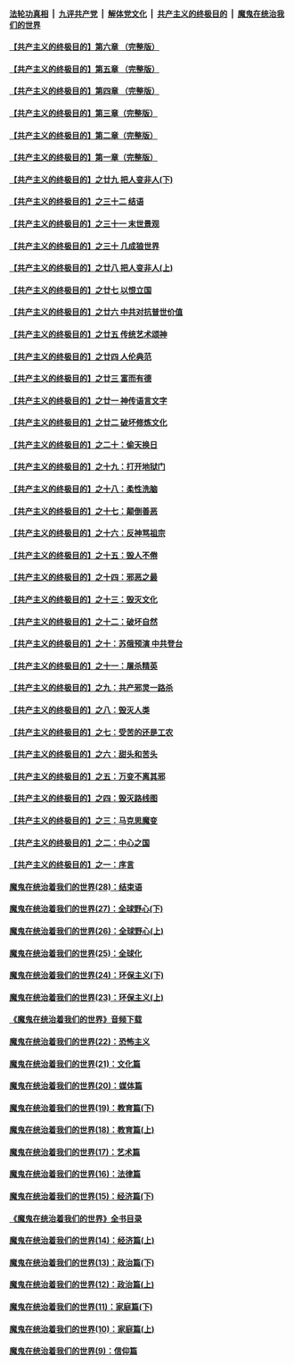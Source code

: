 ####  [法轮功真相](../../../../basic/blob/master/README.md?t=04280102) &nbsp;|&nbsp; [九评共产党](../../../../9ping.md/blob/master/README.md?t=04280102) &nbsp;|&nbsp; [解体党文化](../../../../jtdwh.md/blob/master/README.md?t=04280102)  &nbsp;|&nbsp; [共产主义的终极目的](../../../../gczydzjmd.md/blob/master/README.md?t=04280102) &nbsp;|&nbsp; [魔鬼在统治我们的世界](../../../../mgztzwmdsj.md/blob/master/README.md?t=04280102) 

#### [【共产主义的终极目的】第六章 （完整版）](../pages/nsc422/n11428913.md?t=04280102) 

#### [【共产主义的终极目的】第五章 （完整版）](../pages/nsc422/n11428912.md?t=04280102) 

#### [【共产主义的终极目的】第四章 （完整版）](../pages/nsc422/n11428907.md?t=04280102) 

#### [【共产主义的终极目的】第三章（完整版）](../pages/nsc422/n11428848.md?t=04280102) 

#### [【共产主义的终极目的】第二章（完整版）](../pages/nsc422/n11428831.md?t=04280102) 

#### [【共产主义的终极目的】第一章（完整版）](../pages/nsc422/n11417651.md?t=04280102) 

#### [【共产主义的终极目的】之廿九 把人变非人(下)](../pages/nsc422/n11344140.md?t=04280102) 

#### [【共产主义的终极目的】之三十二 结语](../pages/nsc422/n11360535.md?t=04280102) 

#### [【共产主义的终极目的】之三十一 末世景观](../pages/nsc422/n11351129.md?t=04280102) 

#### [【共产主义的终极目的】之三十 几成狼世界](../pages/nsc422/n11348280.md?t=04280102) 

#### [【共产主义的终极目的】之廿八 把人变非人(上)](../pages/nsc422/n11340492.md?t=04280102) 

#### [【共产主义的终极目的】之廿七 以恨立国](../pages/nsc422/n11336944.md?t=04280102) 

#### [【共产主义的终极目的】之廿六 中共对抗普世价值](../pages/nsc422/n11324785.md?t=04280102) 

#### [【共产主义的终极目的】之廿五 传统艺术颂神](../pages/nsc422/n11296396.md?t=04280102) 

#### [【共产主义的终极目的】之廿四 人伦典范](../pages/nsc422/n11296397.md?t=04280102) 

#### [【共产主义的终极目的】之廿三 富而有德](../pages/nsc422/n11283598.md?t=04280102) 

#### [【共产主义的终极目的】之廿一 神传语言文字](../pages/nsc422/n11263265.md?t=04280102) 

#### [【共产主义的终极目的】之廿二 破坏修炼文化](../pages/nsc422/n11245728.md?t=04280102) 

#### [【共产主义的终极目的】之二十：偷天换日](../pages/nsc422/n11238846.md?t=04280102) 

#### [【共产主义的终极目的】之十九：打开地狱门](../pages/nsc422/n11206376.md?t=04280102) 

#### [【共产主义的终极目的】之十八：柔性洗脑](../pages/nsc422/n11199994.md?t=04280102) 

#### [【共产主义的终极目的】之十七：颠倒善恶](../pages/nsc422/n11179782.md?t=04280102) 

#### [【共产主义的终极目的】之十六：反神骂祖宗](../pages/nsc422/n11166798.md?t=04280102) 

#### [【共产主义的终极目的】之十五：毁人不倦](../pages/nsc422/n11166792.md?t=04280102) 

#### [【共产主义的终极目的】之十四：邪恶之最](../pages/nsc422/n11150249.md?t=04280102) 

#### [【共产主义的终极目的】之十三：毁灭文化](../pages/nsc422/n11135227.md?t=04280102) 

#### [【共产主义的终极目的】之十二：破坏自然](../pages/nsc422/n11135214.md?t=04280102) 

#### [【共产主义的终极目的】之十：苏俄预演 中共登台](../pages/nsc422/n11118424.md?t=04280102) 

#### [【共产主义的终极目的】之十一：屠杀精英](../pages/nsc422/n11118442.md?t=04280102) 

#### [【共产主义的终极目的】之九：共产邪灵一路杀](../pages/nsc422/n11114139.md?t=04280102) 

#### [【共产主义的终极目的】之八：毁灭人类](../pages/nsc422/n11108503.md?t=04280102) 

#### [【共产主义的终极目的】之七：受苦的还是工农](../pages/nsc422/n11101809.md?t=04280102) 

#### [【共产主义的终极目的】之六：甜头和苦头](../pages/nsc422/n11096971.md?t=04280102) 

#### [【共产主义的终极目的】之五：万变不离其邪](../pages/nsc422/n11091285.md?t=04280102) 

#### [【共产主义的终极目的】之四：毁灭路线图](../pages/nsc422/n11086284.md?t=04280102) 

#### [【共产主义的终极目的】之三：马克思魔变](../pages/nsc422/n11061941.md?t=04280102) 

#### [【共产主义的终极目的】之二：中心之国](../pages/nsc422/n11047728.md?t=04280102) 

#### [【共产主义的终极目的】之一：序言](../pages/nsc422/n11086077.md?t=04280102) 

#### [魔鬼在统治着我们的世界(28)：结束语](../pages/nsc422/n10936246.md?t=04280102) 

#### [魔鬼在统治着我们的世界(27)：全球野心(下)](../pages/nsc422/n10928319.md?t=04280102) 

#### [魔鬼在统治着我们的世界(26)：全球野心(上)](../pages/nsc422/n10900318.md?t=04280102) 

#### [魔鬼在统治着我们的世界(25)：全球化](../pages/nsc422/n10788205.md?t=04280102) 

#### [魔鬼在统治着我们的世界(24)：环保主义(下)](../pages/nsc422/n10695307.md?t=04280102) 

#### [魔鬼在统治着我们的世界(23)：环保主义(上)](../pages/nsc422/n10688613.md?t=04280102) 

#### [《魔鬼在统治着我们的世界》音频下载](../pages/nsc422/n10635553.md?t=04280102) 

#### [魔鬼在统治着我们的世界(22)：恐怖主义](../pages/nsc422/n10614727.md?t=04280102) 

#### [魔鬼在统治着我们的世界(21)：文化篇](../pages/nsc422/n10597706.md?t=04280102) 

#### [魔鬼在统治着我们的世界(20)：媒体篇](../pages/nsc422/n10586579.md?t=04280102) 

#### [魔鬼在统治着我们的世界(19)：教育篇(下)](../pages/nsc422/n10564808.md?t=04280102) 

#### [魔鬼在统治着我们的世界(18)：教育篇(上)](../pages/nsc422/n10526970.md?t=04280102) 

#### [魔鬼在统治着我们的世界(17)：艺术篇](../pages/nsc422/n10499093.md?t=04280102) 

#### [魔鬼在统治着我们的世界(16)：法律篇](../pages/nsc422/n10485969.md?t=04280102) 

#### [魔鬼在统治着我们的世界(15)：经济篇(下)](../pages/nsc422/n10469975.md?t=04280102) 

#### [《魔鬼在统治着我们的世界》全书目录](../pages/nsc422/n10464261.md?t=04280102) 

#### [魔鬼在统治着我们的世界(14)：经济篇(上)](../pages/nsc422/n10457370.md?t=04280102) 

#### [魔鬼在统治着我们的世界(13)：政治篇(下)](../pages/nsc422/n10448270.md?t=04280102) 

#### [魔鬼在统治着我们的世界(12)：政治篇(上)](../pages/nsc422/n10444576.md?t=04280102) 

#### [魔鬼在统治着我们的世界(11)：家庭篇(下)](../pages/nsc422/n10440961.md?t=04280102) 

#### [魔鬼在统治着我们的世界(10)：家庭篇(上)](../pages/nsc422/n10435448.md?t=04280102) 

#### [魔鬼在统治着我们的世界(9)：信仰篇](../pages/nsc422/n10432159.md?t=04280102) 

